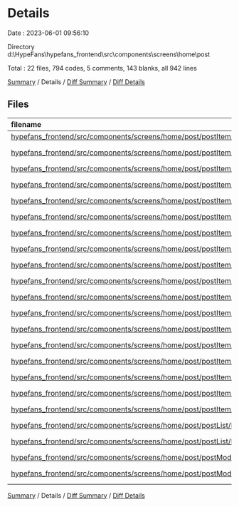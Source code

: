 # Details

Date : 2023-06-01 09:56:10

Directory d:\\HypeFans\\hypefans_frontend\\src\\components\\screens\\home\\post

Total : 22 files,  794 codes, 5 comments, 143 blanks, all 942 lines

[Summary](results.md) / Details / [Diff Summary](diff.md) / [Diff Details](diff-details.md)

## Files
| filename | language | code | comment | blank | total |
| :--- | :--- | ---: | ---: | ---: | ---: |
| [hypefans_frontend/src/components/screens/home/post/postItem/PostItem.module.scss](/hypefans_frontend/src/components/screens/home/post/postItem/PostItem.module.scss) | SCSS | 20 | 0 | 5 | 25 |
| [hypefans_frontend/src/components/screens/home/post/postItem/PostItem.tsx](/hypefans_frontend/src/components/screens/home/post/postItem/PostItem.tsx) | TypeScript JSX | 90 | 0 | 11 | 101 |
| [hypefans_frontend/src/components/screens/home/post/postItem/postComments/PostComments.module.scss](/hypefans_frontend/src/components/screens/home/post/postItem/postComments/PostComments.module.scss) | SCSS | 28 | 0 | 5 | 33 |
| [hypefans_frontend/src/components/screens/home/post/postItem/postComments/PostComments.tsx](/hypefans_frontend/src/components/screens/home/post/postItem/postComments/PostComments.tsx) | TypeScript JSX | 78 | 1 | 13 | 92 |
| [hypefans_frontend/src/components/screens/home/post/postItem/postComments/postCommentForm/PostCommentForm.module.scss](/hypefans_frontend/src/components/screens/home/post/postItem/postComments/postCommentForm/PostCommentForm.module.scss) | SCSS | 32 | 0 | 8 | 40 |
| [hypefans_frontend/src/components/screens/home/post/postItem/postComments/postCommentForm/PostCommentForm.tsx](/hypefans_frontend/src/components/screens/home/post/postItem/postComments/postCommentForm/PostCommentForm.tsx) | TypeScript JSX | 77 | 0 | 15 | 92 |
| [hypefans_frontend/src/components/screens/home/post/postItem/postComments/postCommentItem/PostCommentItem.module.scss](/hypefans_frontend/src/components/screens/home/post/postItem/postComments/postCommentItem/PostCommentItem.module.scss) | SCSS | 35 | 0 | 4 | 39 |
| [hypefans_frontend/src/components/screens/home/post/postItem/postComments/postCommentItem/PostCommentItem.tsx](/hypefans_frontend/src/components/screens/home/post/postItem/postComments/postCommentItem/PostCommentItem.tsx) | TypeScript JSX | 36 | 4 | 10 | 50 |
| [hypefans_frontend/src/components/screens/home/post/postItem/postComments/postCommentItem/postCommentActions/PostCommentActions.module.scss](/hypefans_frontend/src/components/screens/home/post/postItem/postComments/postCommentItem/postCommentActions/PostCommentActions.module.scss) | SCSS | 10 | 0 | 1 | 11 |
| [hypefans_frontend/src/components/screens/home/post/postItem/postComments/postCommentItem/postCommentActions/PostCommentActions.tsx](/hypefans_frontend/src/components/screens/home/post/postItem/postComments/postCommentItem/postCommentActions/PostCommentActions.tsx) | TypeScript JSX | 36 | 0 | 8 | 44 |
| [hypefans_frontend/src/components/screens/home/post/postItem/postComments/postCommentList/PostCommentList.module.scss](/hypefans_frontend/src/components/screens/home/post/postItem/postComments/postCommentList/PostCommentList.module.scss) | SCSS | 13 | 0 | 1 | 14 |
| [hypefans_frontend/src/components/screens/home/post/postItem/postComments/postCommentList/PostCommentList.tsx](/hypefans_frontend/src/components/screens/home/post/postItem/postComments/postCommentList/PostCommentList.tsx) | TypeScript JSX | 31 | 0 | 4 | 35 |
| [hypefans_frontend/src/components/screens/home/post/postItem/postContent/PostContent.module.scss](/hypefans_frontend/src/components/screens/home/post/postItem/postContent/PostContent.module.scss) | SCSS | 19 | 0 | 3 | 22 |
| [hypefans_frontend/src/components/screens/home/post/postItem/postContent/PostContent.tsx](/hypefans_frontend/src/components/screens/home/post/postItem/postContent/PostContent.tsx) | TypeScript JSX | 44 | 0 | 10 | 54 |
| [hypefans_frontend/src/components/screens/home/post/postItem/postContent/postMediasModal/PostMediasModal.module.scss](/hypefans_frontend/src/components/screens/home/post/postItem/postContent/postMediasModal/PostMediasModal.module.scss) | SCSS | 0 | 0 | 1 | 1 |
| [hypefans_frontend/src/components/screens/home/post/postItem/postContent/postMediasModal/PostMediasModal.tsx](/hypefans_frontend/src/components/screens/home/post/postItem/postContent/postMediasModal/PostMediasModal.tsx) | TypeScript JSX | 38 | 0 | 10 | 48 |
| [hypefans_frontend/src/components/screens/home/post/postItem/postHeader/PostHeader.module.scss](/hypefans_frontend/src/components/screens/home/post/postItem/postHeader/PostHeader.module.scss) | SCSS | 28 | 0 | 5 | 33 |
| [hypefans_frontend/src/components/screens/home/post/postItem/postHeader/PostHeader.tsx](/hypefans_frontend/src/components/screens/home/post/postItem/postHeader/PostHeader.tsx) | TypeScript JSX | 52 | 0 | 9 | 61 |
| [hypefans_frontend/src/components/screens/home/post/postList/PostsList.module.scss](/hypefans_frontend/src/components/screens/home/post/postList/PostsList.module.scss) | SCSS | 15 | 0 | 2 | 17 |
| [hypefans_frontend/src/components/screens/home/post/postList/PostsList.tsx](/hypefans_frontend/src/components/screens/home/post/postList/PostsList.tsx) | TypeScript JSX | 72 | 0 | 9 | 81 |
| [hypefans_frontend/src/components/screens/home/post/postModal/PostModal.module.scss](/hypefans_frontend/src/components/screens/home/post/postModal/PostModal.module.scss) | SCSS | 7 | 0 | 2 | 9 |
| [hypefans_frontend/src/components/screens/home/post/postModal/PostModal.tsx](/hypefans_frontend/src/components/screens/home/post/postModal/PostModal.tsx) | TypeScript JSX | 33 | 0 | 7 | 40 |

[Summary](results.md) / Details / [Diff Summary](diff.md) / [Diff Details](diff-details.md)